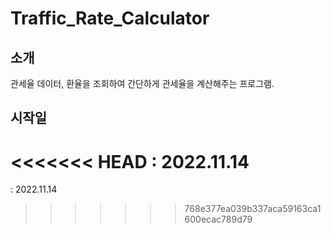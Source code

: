 # Traffic_Rate_Calculator

## 소개
관세율 데이터, 환율을 조회하여 간단하게 관세율을 계산해주는 프로그램.

## 시작일
<<<<<<< HEAD
: 2022.11.14
=======
: 2022.11.14
>>>>>>> 768e377ea039b337aca59163ca1600ecac789d79
